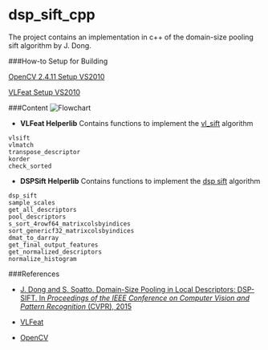 # dsp_sift_cpp

The project contains an implementation in c++ of the domain-size pooling sift algorithm by J. Dong.

###How-to Setup for Building

[OpenCV 2.4.11 Setup VS2010](http://docs.opencv.org/doc/tutorials/introduction/windows_visual_studio_Opencv/windows_visual_studio_Opencv.html)

[VLFeat Setup VS2010](http://www.vlfeat.org/vsexpress.html)


###Content
![Flowchart](https://cdn.pbrd.co/images/sNj45Vx.png)

* **VLFeat Helperlib**
Contains functions to implement the [vl_sift](http://www.vlfeat.org/api/sift.html) algorithm

 `vlsift`   
 `vlmatch`   
 `transpose_descriptor`   
 `korder`   
 `check_sorted`   


* **DSPSift Helperlib**
Contains functions to implement the [dsp sift](http://vision.ucla.edu/~jingming/proj/dsp/) algorithm

 `dsp_sift`   
 `sample_scales`   
 `get_all_descriptors`   
 `pool_descriptors`   
 `s_sort_4rowf64_matrixcolsbyindices`   
 `sort_genericf32_matrixcolsbyindices`   
 `dmat_to_darray`   
 `get_final_output_features`   
 `get_normalized_descriptors`   
 `normalize_histogram`


###References
* [J. Dong and S. Soatto. Domain-Size Pooling in Local Descriptors: DSP-SIFT. In _Proceedings of the IEEE Conference on Computer Vision and Pattern Recognition_ (CVPR), 2015](http://vision.ucla.edu/~jingming/proj/dsp/)

* [VLFeat](http://www.vlfeat.org/index.html)

* [OpenCV](http://opencv.org/)